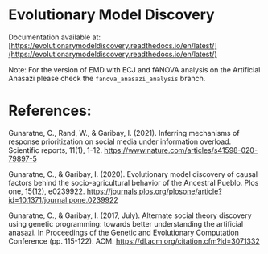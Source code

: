 # Evolutionary Model Discovery

Documentation available at: [https://evolutionarymodeldiscovery.readthedocs.io/en/latest/](https://evolutionarymodeldiscovery.readthedocs.io/en/latest/)

Note: For the version of EMD with ECJ and fANOVA analysis on the Artificial Anasazi please check the ```fanova_anasazi_analysis``` branch.

# References:
Gunaratne, C., Rand, W., & Garibay, I. (2021). Inferring mechanisms of response prioritization on social media under information overload. Scientific reports, 11(1), 1-12. https://www.nature.com/articles/s41598-020-79897-5

Gunaratne, C., & Garibay, I. (2020). Evolutionary model discovery of causal factors behind the socio-agricultural behavior of the Ancestral Pueblo. Plos one, 15(12), e0239922.
https://journals.plos.org/plosone/article?id=10.1371/journal.pone.0239922

Gunaratne, C., & Garibay, I. (2017, July). Alternate social theory discovery using genetic programming: towards better understanding the artificial anasazi. In Proceedings of the Genetic and Evolutionary Computation Conference (pp. 115-122). ACM.
https://dl.acm.org/citation.cfm?id=3071332 
